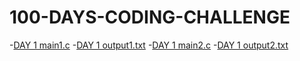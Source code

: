 # 100-DAYS-CODING-CHALLENGE
-[DAY 1 main1.c](DAY%201/main1.c)
-[DAY 1 output1.txt](DAY%201/output1.txt)
-[DAY 1 main2.c](DAY%201/main2.c)
-[DAY 1 output2.txt](DAY%201/output2.txt)
